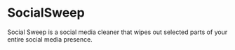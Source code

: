 # SocialSweep
Social Sweep is a social media cleaner that wipes out selected parts of your entire social media presence.
